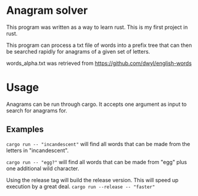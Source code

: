 # Anagram solver

This program was written as a way to learn rust. This is my first project in rust.

This program can process a txt file of words into a prefix tree that can then be searched rapidly for anagrams of a given set of letters.

words_alpha.txt was retrieved from https://github.com/dwyl/english-words

# Usage

Anagrams can be run through cargo. It accepts one argument as input to search for anagrams for.

## Examples

`cargo run -- "incandescent"` will find all words that can be made from the letters in "incandescent".

`cargo run -- "egg?"` will find all words that can be made from "egg" plus one additional wild character.

Using the release tag will build the release version. This will speed up execution by a great deal.
`cargo run --release -- "faster"`